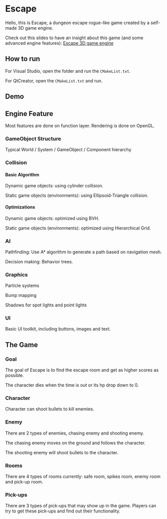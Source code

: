 # Escape

Hello, this is Escape, a dungeon escape rogue-like game created by a self-made 3D game engine.

Check out this slides to have an insight about this game (and some advanced engine features): [Escape 3D game engine](https://docs.google.com/presentation/d/1uaBW2uZxgA3INfNzQe-RBvGKkVebQzpuPwg3CGzBgKc/edit#slide=id.p)

## How to run

For Visual Studio, open the folder and run the `CMakeList.txt`.

For QtCreator, open the `CMakeList.txt` and run.

## Demo



## Engine Feature

Most features are done on function layer. Rendering is done on OpenGL.

### GameObject Structure

Typical World / System / GameObject / Component hierarchy

### Collision

#### Basic Algorithm

Dynamic game objects: using cylinder collision.

Static game objects (environments): using Ellipsoid-Triangle collision.

#### Optimizations

Dynamic game objects: optimized using BVH.

Static game objects (environments): optimized using Hierarchical Grid.

### AI

Pathfinding: Use A* algorithm to generate a path based on navigation mesh.

Decision making: Behavior trees.

### Graphics

Particle systems

Bump mapping

Shadows for spot lights and point lights

### UI

Basic UI toolkit, including buttons, images and text.



## The Game

### Goal

The goal of Escape is to find the escape room and get as higher scores as possible.

The character dies when the time is out or its hp drop down to 0.

### Character

Character can shoot bullets to kill enemies.

### Enemy

There are 2 types of enemies, chasing enemy and shooting enemy.

The chasing enemy moves on the ground and follows the character.

The shooting enemy will shoot bullets to the character.

### Rooms

There are 4 types of rooms currently: safe room, spikes room, enemy room and pick-up room.

### Pick-ups

There are 3 types of pick-ups that may show up in the game. Players can try to get these pick-ups and find out their functionality.
